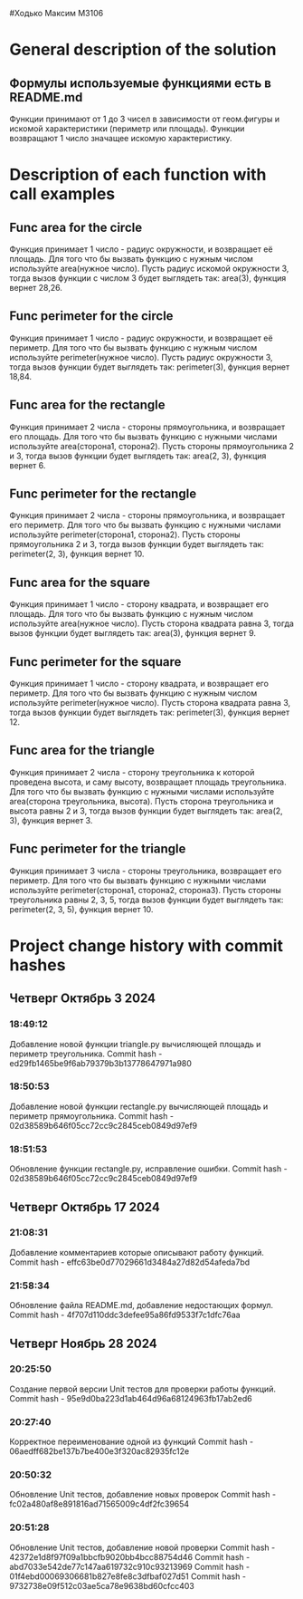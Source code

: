 #Ходько Максим M3106

# General description of the solution
## Формулы используемые функциями есть в README.md        
Функции принимают от 1 до 3 чисел в зависимости от геом.фигуры и искомой характеристики (периметр или площадь).
Функции возвращают 1 число значащее искомую характеристику.


# Description of each function with call examples

## Func area for the circle
Функция принимает 1 число - радиус окружности, и возвращает её площадь.
Для того что бы вызвать функцию с нужным числом используйте area(нужное число).
Пусть радиус искомой окружности 3, тогда вызов функции с числом 3 будет выглядеть так: area(3), функция вернет 28,26.

## Func perimeter for the circle
Функция принимает 1 число - радиус окружности, и возвращает её периметр.
Для того что бы вызвать функцию с нужным числом используйте perimeter(нужное число).
Пусть радиус окружности 3, тогда вызов функции будет выглядеть так: perimeter(3), функция вернет 18,84.

## Func area for the rectangle
Функция принимает 2 числа - стороны прямоугольника, и возвращает его площадь.
Для того что бы вызвать функцию с нужными числами используйте area(сторона1, сторона2).
Пусть стороны прямоугольника 2 и 3, тогда вызов функции будет выглядеть так: area(2, 3), функция вернет 6.

## Func perimeter for the rectangle
Функция принимает 2 числа - стороны прямоугольника, и возвращает его периметр.
Для того что бы вызвать функцию с нужными числами используйте perimeter(сторона1, сторона2).
Пусть стороны прямоугольника 2 и 3, тогда вызов функции будет выглядеть так: perimeter(2, 3), функция вернет 10.

## Func area for the square
Функция принимает 1 число - сторону квадрата, и возвращает его площадь.
Для того что бы вызвать функцию с нужным числом используйте area(нужное число).
Пусть сторона квадрата равна 3, тогда вызов функции будет выглядеть так: area(3), функция вернет 9.

## Func perimeter for the square
Функция принимает 1 число - сторону квадрата, и возвращает его периметр.
Для того что бы вызвать функцию с нужным числом используйте perimeter(нужное число).
Пусть сторона квадрата равна 3, тогда вызов функции будет выглядеть так: perimeter(3), функция вернет 12.

## Func area for the triangle
Функция принимает 2 числа - сторону треугольника к которой проведена высота, и саму высоту, возвращает площадь треугольника.
Для того что бы вызвать функцию с нужными числами используйте area(сторона треугольника, высота).
Пусть сторона треугольника и высота равны 2 и 3, тогда вызов функции будет выглядеть так: area(2, 3), функция вернет 3.

## Func perimeter for the triangle
Функция принимает 3 числа - стороны треугольника, возвращает его периметр.
Для того что бы вызвать функцию с нужными числами используйте perimeter(сторона1, сторона2, сторона3).
Пусть стороны треугольника равны 2, 3, 5, тогда вызов функции будет выглядеть так: perimeter(2, 3, 5), функция вернет 10.


# Project change history with commit hashes

## Четверг Октябрь 3 2024
### 18:49:12
Добавление новой функции triangle.py вычисляющей площадь и периметр треугольника.
Commit hash - ed29fb1465be9f6ab79379b3b13778647971a980
### 18:50:53
Добавление новой функции rectangle.py вычисляющей площадь и периметр прямоугольника.
Commit hash - 02d38589b646f05cc72cc9c2845ceb0849d97ef9
### 18:51:53
Обновление функции rectangle.py, исправление ошибки.
Commit hash - 02d38589b646f05cc72cc9c2845ceb0849d97ef9


## Четверг Октябрь 17 2024
### 21:08:31
Добавление комментариев которые описывают работу функций.
Commit hash - effc63be0d77029661d3484a27d82d54afeda7bd
### 21:58:34
Обновление файла README.md, добавление недостающих формул.
Commit hash - 4f707d110ddc3defee95a86fd9533f7c1dfc76aa


## Четверг Ноябрь 28 2024
### 20:25:50
Создание первой версии Unit тестов для проверки работы функций.
Commit hash - 95e9d0ba223d1ab464d96a68124963fb17ab2ed6
### 20:27:40 
Корректное переименование одной из функций
Commit hash - 06aedff682be137b7be400e3f320ac82935fc12e
### 20:50:32
Обновление Unit тестов, добавление новых проверок
Commit hash - fc02a480af8e891816ad71565009c4df2fc39654
### 20:51:28
Обновление Unit тестов, добавление новой проверки
Commit hash - 42372e1d8f97f09a1bbcfb9020bb4bcc88754d46
Commit hash - abd7033e542de77c147aa619732c910c93213969
Commit hash - 01f4ebd00069306681b827e8fe8c3dfbaf027d51
Commit hash - 9732738e09f512c03ae5ca78e9638bd60cfcc403


